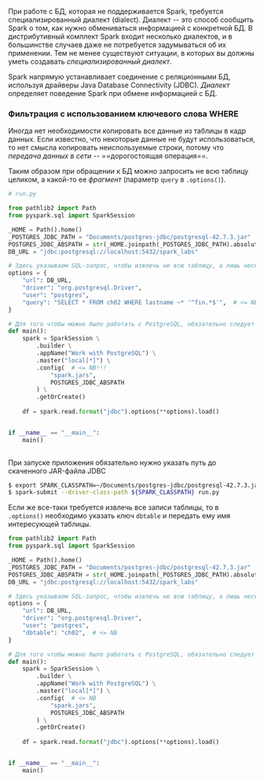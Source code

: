 При работе с БД, которая не поддерживается Spark, требуется специализированный диалект (dialect). Диалект -- это способ сообщить Spark о том, как нужно обмениваться информацией с конкретной БД. В дистрибутивный комплект Spark входит несколько диалектов, и в большинстве случаев даже не потребуется задумываться об их применении. Тем не менее существуют ситуации, в которых вы должны уметь создавать _специализированный диалект_.

Spark напрямую устанавливает соединение с реляционными БД, используя драйверы Java Database Connectivity (JDBC). _Диалект_  определяет поведение Spark при обмене информацией с БД.

### Фильтрация с использованием ключевого слова WHERE

Иногда нет необходимости копировать все данные из таблицы в кадр данных. Если известно, что некоторые данные не будут использоваться, то нет смысла копировать неиспользуемые строки, потому что _передача данных в сети_ -- ==дорогостоящая операция==.

Таким образом при обращении к БД можно запросить не всю таблицу целиком, а какой-то ее _фрагмент_ (параметр `query` в `.options()`).
```python
# run.py

from pathlib2 import Path
from pyspark.sql import SparkSession

_HOME = Path().home()
_POSTGRES_JDBC_PATH = "Documents/postgres-jdbc/postgresql-42.7.3.jar"
POSTGRES_JDBC_ABSPATH = str(_HOME.joinpath(_POSTGRES_JDBC_PATH).absolute())
DB_URL = "jdbc:postgresql://localhost:5432/spark_labs"

# Здесь указываем SQL-запрос, чтобы извлечь не всю таблицу, а лишь несколько строк
options = {
	"url": DB_URL,
	"driver": "org.postgresql.Driver",
	"user": "postgres",
	"query": "SELECT * FROM ch02 WHERE lastname ~* '^fin.*$'",  # <= NB
}

# Для того чтобы можно было работать с PostgreSQL, обязательно следует задать `spark.jars`
def main():
	spark = SparkSession \
	    .builder \
	    .appName("Work with PostgreSQL") \
	    .master("local[*]") \
	    .config(  # <= NB!!!
	        "spark.jars",
			POSTGRES_JDBC_ABSPATH 
	    ) \
	    .getOrCreate()
	
	df = spark.read.format("jdbc").options(**options).load()


if __name__ == "__main__":
    main()
    
```

При запуске приложения обязательно нужно указать путь до скаченного JAR-файла JDBC
```bash
$ export SPARK_CLASSPATH=~/Documents/postgres-jdbc/postgresql-42.7.3.jar
$ spark-submit --driver-class-path ${SPARK_CLASSPATH} run.py
```

Если же все-таки требуется извлечь все записи таблицы, то в `.options()` необходимо указать ключ `dbtable` и передать ему имя интересующей таблицы.
```python
from pathlib2 import Path
from pyspark.sql import SparkSession

_HOME = Path().home()
_POSTGRES_JDBC_PATH = "Documents/postgres-jdbc/postgresql-42.7.3.jar"
POSTGRES_JDBC_ABSPATH = str(_HOME.joinpath(_POSTGRES_JDBC_PATH).absolute())
DB_URL = "jdbc:postgresql://localhost:5432/spark_labs"

# Здесь указываем SQL-запрос, чтобы извлечь не всю таблицу, а лишь несколько строк
options = {
	"url": DB_URL,
	"driver": "org.postgresql.Driver",
	"user": "postgres",
    "dbtable": "ch02",  # <= NB
}

# Для того чтобы можно было работать с PostgreSQL, обязательно следует задать `spark.jars`
def main():
	spark = SparkSession \
	    .builder \
	    .appName("Work with PostgreSQL") \
	    .master("local[*]") \
	    .config(  # <= NB
	        "spark.jars",
			POSTGRES_JDBC_ABSPATH 
	    ) \
	    .getOrCreate()
	
	df = spark.read.format("jdbc").options(**options).load()


if __name__ == "__main__":
    main()
    
```